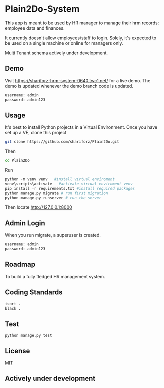# Plain2Do-System

This app is meant to be used by HR manager to manage their hrm records:
employee data
and
finances.

It currently doesn't allow employees/staff to login.
Solely, it's expected to be used on a single machine or online for managers only.

Multi Tenant schema actively under development.


## Demo
Visit https://shariforz-hrm-system-0640.twc1.net/  for a live demo. The demo is updated whenever the demo branch code is updated.
```bash
username: admin
password: admin123
```

## Usage
It's best to install Python projects in a Virtual Environment. Once you have set up a VE, clone this project

```bash
git clone https://github.com/shariforz/Plain2Do.git
```
Then

```bash
cd Plain2Do
```
Run

```python
python -m venv venv   #install virtual enviroment
venv\scripts\activate   #activate virtual enviroment venv
pip install -r requirements.txt #install required packages
python manage.py migrate # run first migration
python manage.py runserver # run the server
```
Then locate http://127.0.0.1:8000

## Admin Login
When you run migrate, a superuser is created.
```bash
username: admin
password: admin123
```

## Roadmap
To build a fully fledged HR management system.

## Coding Standards
```bash
isort .
black .
```

## Test
```base
python manage.py test
```

## License
[MIT](https://choosealicense.com/licenses/mit/)

## Actively under development
